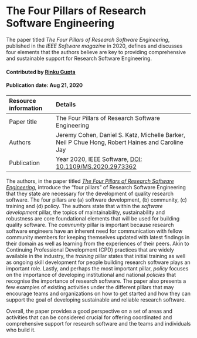 # The Four Pillars of Research Software Engineering

<!--deck text start-->
The paper titled *The Four Pillars of Research Software Engineering*, published in the *IEEE Software magazine* in 2020, defines and discusses four elements that the authors believe are key to providing comprehensive and sustainable support for Research Software Engineering. 
<!--deck text end-->

#### Contributed by [Rinku Gupta](https://github.com/rinkug)

#### Publication date: Aug 21, 2020

Resource information | Details
:--- | :--- 
Paper title  | The Four Pillars of Research Software Engineering
Authors | Jeremy Cohen, Daniel S. Katz, Michelle Barker, Neil P Chue Hong, Robert Haines and Caroline Jay
Publication | Year 2020, IEEE Software, [DOI: 10.1109/MS.2020.2973362](https://ieeexplore.ieee.org/document/8994167)

<!--body text start-->
The authors, in the paper titled *[The Four Pillars of Research Software Engineering](https://ieeexplore.ieee.org/document/8994167)*, introduce the “four pillars” of Research Software Engineering that they state are necessary for the development of quality research software.  The four pillars are (a) software development, (b) community, (c) training and  (d) policy. The authors state that within the *software development* pillar, the topics of maintainability, sustainability and robustness are core foundational elements that will be used for building quality software. The *community* pillar is important because research software engineers have an inherent need for communication with fellow community members for keeping themselves updated with latest findings in their domain as well as learning from the experiences of their peers. Akin to Continuing Professional Development (CPD) practices that are widely available in the industry, the *training* pillar states that initial training as well as ongoing skill development for people building research software plays an important role. Lastly, and perhaps the most important pillar, *policy* focuses on the importance of  developing institutional and national *policies* that recognise the importance of research software. The paper also presents a few examples of existing activities under the different pillars that may encourage teams and organizations on how to get started and how they can support the goal of developing sustainable and reliable research software. 

Overall, the paper provides a good perspective on  a set of areas and activities that can be considered crucial for offering coordinated and comprehensive support for research software and the teams and individuals who build it.
<!--deck text end-->
 
<!---
Publish: yes
Categories: collaboration, skills
Topics: projects and organizations
Level: 2
Prerequisites: none
Aggregate: none
--->
